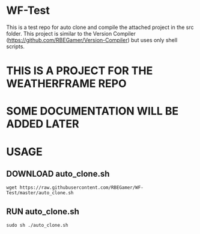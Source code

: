 # WF-Test
 This is a test repo for auto clone and compile the attached project in the src folder.
 This project is similar to the Version Compiler (https://github.com/RBEGamer/Version-Compiler) but uses only shell scripts.
 
 # THIS IS A PROJECT FOR THE WEATHERFRAME REPO
 # SOME DOCUMENTATION WILL BE ADDED LATER
 
 
 # USAGE
 
 ## DOWNLOAD auto_clone.sh
 `wget https://raw.githubusercontent.com/RBEGamer/WF-Test/master/auto_clone.sh`
 ## RUN auto_clone.sh
`sudo sh ./auto_clone.sh`
